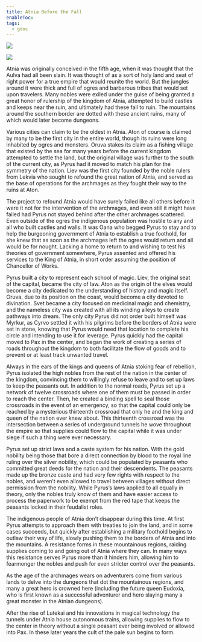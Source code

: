 ```yaml
---
title: Atnia Before the Fall
enableToc: 
tags:
  - gdoc
---
```

![](https://lh7-us.googleusercontent.com/UAR7CI5fh7ejl2aFv0L3vrTJlF29wYd7XcY39GJTkrxI1YooLREegXCiQ1by30efRBrVtJ6lY7T7VOdzV-h9VuoBCVUAiO4CWiH2WZOh3ICJkYuMB7_li42OhJGLno3HRjc1buQyJstHmEAV3vEFGA8)

![](https://lh7-us.googleusercontent.com/4s1oY_ppoFI_go1JLjjBjSG_ByGG-B9l6ZaQco1ph8hxvvicxR09oloCUk6tu_k9eQLoaWaaMKGt_QG0-1LOOVFUiqPqTTR4jveANzKJt8snR2oyZH-mK--YyLuGtzZ0owrUKug0p5TjMeY52yOSTTU)

Atnia was originally conceived in the fifth age, when it was thought that the Aulva had all been slain. It was thought of as a sort of holy land and seat of right power for a true empire that would reunite the world. But the jungles around it were thick and full of ogres and barbarous tribes that would set upon travelers. Many nobles were exiled under the guise of being granted a great honor of rulership of the kingdom of Atnia, attempted to build castles and keeps near the ruin, and ultimately had these fall to ruin. The mountains around the southern border are dotted with these ancient ruins, many of which would later become dungeons. 

Various cities can claim to be the oldest in Atnia. Aton of course is claimed by many to be the first city in the entire world, though its ruins were long inhabited by ogres and monsters. Oruva stakes its claim as a fishing village that existed by the sea for many years before the current kingdom attempted to settle the land, but the original village was further to the south of the current city, as Pyrus had it moved to match his plan for the symmetry of the nation. Liev was the first city founded by the noble rulers from Lekvia who sought to refound the great nation of Atnia, and served as the base of operations for the archmages as they fought their way to the ruins at Aton. 

The project to refound Atnia would have surely failed like all others before it were it not for the intervention of the archmages, and even still it might have failed had Pyrus not stayed behind after the other archmages scattered. Even outside of the ogres the indigenous population was hostile to any and all who built castles and walls. It was Oana who begged Pyrus to stay and to help the burgeoning government of Atnia to establish a true foothold, for she knew that as soon as the archmages left the ogres would return and all would be for nought. Lacking a home to return to and wishing to test his theories of government somewhere, Pyrus assented and offered his services to the King of Atnia, in short order assuming the position of Chancellor of Works. 

Pyrus built a city to represent each school of magic. Liev, the original seat of the capital, became the city of law. Aton as the origin of the elves would become a city dedicated to the understanding of history and magic itself. Oruva, due to its position on the coast, would become a city devoted to divination. Svet became a city focused on medicinal magic and chemistry, and the nameless city was created with all its winding alleys to create pathways into dream. The only city Pyrus did not order built himself was Myrkur, as Cyrvo settled it with his pilgrims before the borders of Atnia were set in stone, knowing that Pyrus would need that location to complete his circle and intending to use it for leverage. Pyrus quickly had the capital moved to Pax in the center, and began the work of creating a series of roads throughout the kingdom to both facilitate the flow of goods and to prevent or at least track unwanted travel.

Always in the ears of the kings and queens of Atnia stoking fear of rebellion, Pyrus isolated the high nobles from the rest of the nation in the center of the kingdom, convincing them to willingly refuse to leave and to set up laws to keep the peasants out. In addition to the normal roads, Pyrus set up a network of twelve crossroads where one of them must be passed in order to reach the center. Then, he created a binding spell to seal those crossroads in the event of an emergency, so that the capital could only be reached by a mysterious thirteenth crossroad that only he and the king and queen of the nation ever knew about. This thirteenth crossroad was the intersection between a series of underground tunnels he wove throughout the empire so that supplies could flow to the capital while it was under siege if such a thing were ever necessary. 

Pyrus set up strict laws and a caste system for his nation. With the gold nobility being those that bore a direct connection by blood to the royal line ruling over the silver nobility, which could be populated by peasants who committed great deeds for the nation and their descendents. The peasants made up the bronze caste and had very few rights with respect to the nobles, and weren’t even allowed to travel between villages without direct permission from the nobility. While Pyrus’s laws applied to all equally in theory, only the nobles truly know of them and have easier access to process the paperwork to be exempt from the red tape that keeps the peasants locked in their feudalist roles. 

The indigenous people of Atnia don’t disappear during this time. At first Pyrus attempts to approach them with treaties to join the land, and in some cases succeeds, but quickly after establishing a military foothold begins to outlaw their way of life, slowly pushing them to the borders of Atnia and into the mountains. A resistance forms in these mountainous regions, raiding supplies coming to and going out of Atnia where they can. In many ways this resistance serves Pyrus more than it hinders him, allowing him to fearmonger the nobles and push for even stricter control over the peasants. 

As the age of the archmages wears on adventurers come from various lands to delve into the dungeons that dot the mountainous regions, and many a great hero is crowned here (including the future queen Eudoxia, who is first known as a successful adventurer and hero slaying many a great monster in the Atnian dungeons). 

After the rise of Lutekai and his innovations in magical technology the tunnels under Atnia house autonomous trains, allowing supplies to flow to the center in theory without a single peasant ever being involved or allowed into Pax. In these later years the cult of the pale sun begins to form. 
